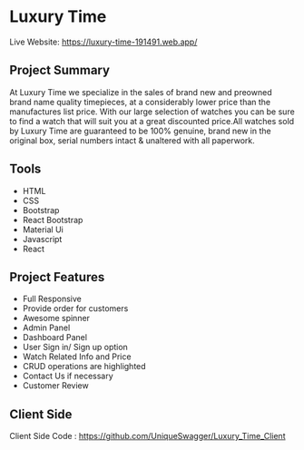 # Luxury Time

Live Website: https://luxury-time-191491.web.app/

## Project Summary

At Luxury Time we specialize in the sales of brand new and preowned brand name quality timepieces, at a considerably lower price than the manufactures list price. With our large selection of watches you can be sure to find a watch that will suit you at a great discounted price.All watches sold by Luxury Time are guaranteed to be 100% genuine, brand new in the original box, serial numbers intact & unaltered with all paperwork.

## Tools

- HTML
- CSS
- Bootstrap
- React Bootstrap
- Material Ui
- Javascript
- React

## Project Features

- Full Responsive
- Provide order for customers
- Awesome spinner
- Admin Panel
- Dashboard Panel
- User Sign in/ Sign up option
- Watch Related Info and Price
- CRUD operations are highlighted
- Contact Us if necessary
- Customer Review

## Client Side

Client Side Code : https://github.com/UniqueSwagger/Luxury_Time_Client
